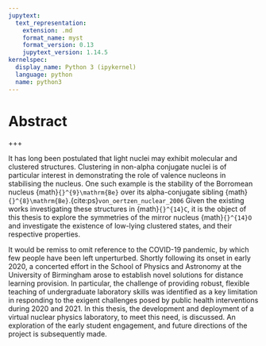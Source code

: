 ```yaml
---
jupytext:
  text_representation:
    extension: .md
    format_name: myst
    format_version: 0.13
    jupytext_version: 1.14.5
kernelspec:
  display_name: Python 3 (ipykernel)
  language: python
  name: python3
---
```


# Abstract

+++

It has long been postulated that light nuclei may exhibit molecular and clustered structures. Clustering in non-alpha conjugate nuclei is of particular interest in demonstrating the role of valence nucleons in stabilising the nucleus. 
One such example is the stability of the Borromean nucleus {math}`{}^{9}\mathrm{Be}` over its alpha-conjugate sibling {math}`{}^{8}\mathrm{Be}`.{cite:ps}`von_oertzen_nuclear_2006`  Given the existing works investigating these structures in {math}`{}^{14}C`, it is the object of this thesis to explore the symmetries of the mirror nucleus {math}`{}^{14}O` and investigate the existence of low-lying clustered states, and their respective properties.

It would be remiss to omit reference to the COVID-19 pandemic, by which few people have been left unperturbed. Shortly following its onset in early 2020, a concerted effort in the School of Physics and Astronomy at the University of Birmingham arose to establish novel solutions for distance learning provision. In particular, the challenge of providing robust, flexible teaching of undergraduate laboratory skills was identified as a key limitation in responding to the exigent challenges posed by public health interventions during 2020 and 2021. In this thesis, the development and deployment of a virtual nuclear physics laboratory, to meet this need, is discussed. An exploration of the early student engagement, and future directions of the project is subsequently made.

```{code-cell}

```
